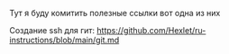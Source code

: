 Тут я буду комитить полезные ссылки вот одна из них 

Создание ssh для гит:
https://github.com/Hexlet/ru-instructions/blob/main/git.md
